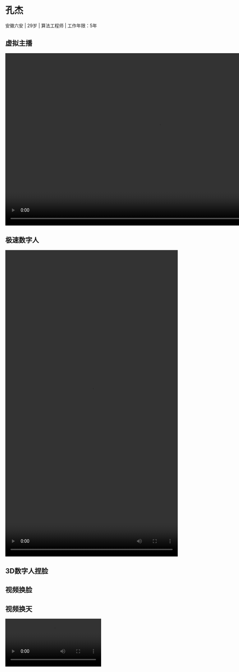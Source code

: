 # 孔杰
安徽六安 | 29岁 | 算法工程师 | 工作年限：5年
## 虚拟主播
<video src="https://user-images.githubusercontent.com/26479528/232462565-5f477c75-837c-472c-a107-c53f9f1dccea.mp4" controls="controls" width="960" height="540">您的浏览器不支持播放该视频！</video>

## 极速数字人
<video src="https://user-images.githubusercontent.com/26479528/232521913-4de176cf-6e49-46aa-8704-88894a835972.mp4" controls="controls" width="540" height="960">您的浏览器不支持播放该视频！</video>

## 3D数字人捏脸

## 视频换脸

## 视频换天

![](sky.mp4)
